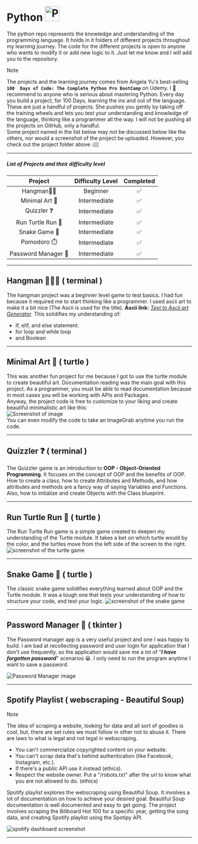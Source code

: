 # Python <img alt="Python logo" height="40" src="images/python.webp" width="40"/>

The python repo represents the knowledge and understanding of the programming language. 
It holds in it folders of different projects throughout my learning journey.
The code for the different projects is open to anyone who wants to modify it or add new logic to it.
Just let me know and I will add you to the repository.

> [!Note]   
> The projects and the learning journey comes from Angela Yu's best-selling **```100 
Days of Code: The Complete Python Pro BootCamp```** on Udemy.
I 💯 recommend to anyone who is serious about mastering Python.
Every day you build a project, for 100 Days, learning the ins and out of the language.
These are just a handful of projects.
She pushes you gently by taking off the training wheels and lets you test your understanding and 
knowledge of the language, thinking like a programmer all the way.
I will not be pushing all the projects on GitHub, only a handful.   
> Some project named in the list below may not be discussed below like the others,
> nor would a screenshot of the project be uploaded.
> However, you check out the project folder above 👆🏽

___

##### List of Projects and their difficulty level
|       Project       | Difficulty Level | Completed |
|:-------------------:|:----------------:|:---------:|
|    Hangman🧍🏽‍     |     Beginner     |     ✅     |
|   Minimal Art 🎨    |   Intermediate   |     ✅     |
|     Quizzler ❓      |   Intermediate   |     ✅     |
|  Run Turtle Run 🐢  |   Intermediate   |     ✅     |
|    Snake Game 🐍    |   Intermediate   |     ✅     |
|     Pomodoro ⏱️     |   Intermediate   |     ✅     | 
 | Password Manager 🔐 |   Intermediate   |     ✅     |

___

## Hangman 🧍🏽‍♂️ ( terminal )
The hangman project was a beginner level game to test basics.
I had fun because it required me to start thinking like a programmer.
I used ascii art to make it a bit nice (The Ascii is used for the title).
**Ascii link:** [_Text to Ascii art Generator_](http://www.patorjk.com/software/taag/#p=display&f=ANSI%20Shadow&t=>As).
This solidifies my understanding of:  
* If, elif, and else statement.
* for loop and while loop
* and Boolean
___
## Minimal Art 🎨 ( turtle )
This was another fun project for me because I got to use the turtle module
to create beautiful art. Documentation reading was the main goal with this project.
As a programmer, you must be able to read documentation because in most cases 
you will be working with APIs and Packages.   
Anyway, the project code is free to customize to your liking and create beautiful 
minimalistic art like this:  
![Screenshot of image](minimal_art/minimal_art.png)  
You can even modify the code to take an ImageGrab anytime you run the code.
___
## Quizzler ❓ ( terminal )
The Quizzler game is an introduction to **OOP - Object-Oriented Programming**.
It focuses on the concept of OOP and the benefits of OOP. How to create a class,
how to create Attributes and Methods, and how attributes and methods are a fancy 
way of saying Variables and Functions. Also, how to initialize and create Objects with 
the Class blueprint.
___
## Run Turtle Run 🐢 ( turtle )
The Run Turtle Run game is a simple game created to deepen my understanding of the Turtle
module.
It takes a bet on which turtle would by the color, and the turtles move from the left 
side of the screen to the right.
![screenshot of the turtle game](images/turtle.webp)
___
## Snake Game 🐍 ( turtle )
The classic snake game solidifies everything learned about OOP and the Turtle module. It was a tough one
 that tests your understanding of how to structure your code, and test your logic.
![screenshot of the snake game](images/snake.webp)
___

## Password Manager 🔐 ( tkinter )
The Password manager app is a very useful project and one I was happy to build.
I am bad at recollecting password and user login for application that I don't use 
frequently, so the application would save me a lot of "***I have forgotten password***"
scenarios 😀.
I only need to run the program anytime I want to save a password.

![Password Manager image](images/password_manager.webp)
___

## Spotify Playlist ( webscraping - Beautiful Soup)
>[!NOTE]  
> The idea of scraping a website, looking for data and all sort of goodies is cool, but, there are
> set rules we must follow in other not to abuse it. There are laws to what is legal and not legal 
> in webscraping.  
> * You can't commercialize copyrighted content on your website.
> * You can't scrap data that's behind authentication (like Facebook, Instagram, etc.).
> * If there's a public API use it instead (ethics).
> * Respect the website owner. Put a "/robots.txt" after the url to know what you are not allowed to do. (ethics)

Spotify playlist explores the webscraping using Beautiful Soup. It involves a lot
of documentation on how to achieve your desired goal. Beautiful Soup documentation is 
well documented and easy to get going. The project involves scraping the Billboard Hot 100
for a specific year, getting the song data, and creating Spotify playlist using the Spotipy API.  

![spotify dashboard screenshot](images/spotify.webp)
___

